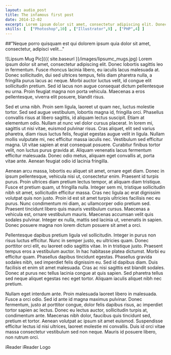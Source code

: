 ```yaml
---
layout: audio_post
title: The infamous first post
date: 2014-12-02
excerpt: Lorem ipsum dolor sit amet, consectetur adipiscing elit. Donec lobortis sagittis leo in fermentum. Fusce rhoncus lacinia libero, eu iaculis lacus malesuada at. Donec sollicitudin, dui sed ultrices tempus, felis diam pharetra nulla, a fringilla purus lacus ac nequest.
skills: [  ["Photoshop",10] , ["Illustrator",9] , ["PHP",4] ]
---
```


##"Neque porro quisquam est qui dolorem ipsum quia dolor sit amet, consectetur, adipisci velit..."
<!-- full path syntax "url in config must be disabled to work"
![Lipsum Mug Pic]({{ site.url }}/images/lipsumc_mugs.jpg)
-->

![Lipsum Mug Pic]({{ site.baseurl }}/images/lipsumc_mugs.jpg) Lorem ipsum dolor sit amet, consectetur adipiscing elit. Donec lobortis sagittis leo in fermentum. Fusce rhoncus lacinia libero, eu iaculis lacus malesuada at. Donec sollicitudin, dui sed ultrices tempus, felis diam pharetra nulla, a fringilla purus lacus ac neque. Morbi auctor luctus velit, id congue elit sollicitudin pretium. Sed id lacus non augue consequat dictum pellentesque eu urna. Proin feugiat magna non porta vehicula. Maecenas a eros pellentesque, viverra elit posuere, blandit risus.

Sed et urna nibh. Proin sem ligula, laoreet ut quam nec, luctus molestie tortor. Sed sed augue vestibulum, lobortis magna id, fringilla orci. Phasellus convallis risus at libero sagittis, id aliquam lectus suscipit. Etiam at elementum odio. Nullam at nunc vel dolor cursus placerat. In lorem mi, sagittis ut nisi vitae, euismod pulvinar risus. Cras aliquet, elit sed varius pharetra, diam risus luctus felis, feugiat egestas augue velit in ligula. Nullam mollis vulputate mi, nec efficitur massa iaculis nec. Vestibulum sed efficitur magna. Ut vitae sapien at erat consequat posuere. Curabitur finibus tortor velit, non luctus purus gravida at. Aliquam venenatis lacus fermentum efficitur malesuada. Donec odio metus, aliquam eget convallis at, porta vitae ante. Aenean feugiat odio id lacinia fringilla.

Aenean arcu massa, lobortis eu aliquet sit amet, ornare eget diam. Donec in ipsum pellentesque, vehicula nisi ut, consectetur enim. Praesent id turpis purus. Proin ultrices diam pretium lectus tempor, at aliquam diam tristique. Fusce et pretium quam, ut fringilla nulla. Integer sem mi, tristique sollicitudin nibh sit amet, sollicitudin efficitur massa. Cras nec ligula ac erat dignissim volutpat quis non justo. Proin id est sit amet turpis ultricies facilisis nec eu purus. Nunc condimentum mi diam, ac ullamcorper odio pretium sed. Praesent tincidunt libero quis mauris vestibulum cursus. Maecenas a vehicula est, ornare vestibulum mauris. Maecenas accumsan velit quis sodales pulvinar. Integer ex nulla, mattis sed lacinia ut, venenatis in sapien. Donec posuere magna non lorem dictum posuere sit amet a orci.

Pellentesque dapibus pretium ligula vel sollicitudin. Integer in purus non risus luctus efficitur. Nunc in semper justo, eu ultricies quam. Donec porttitor orci elit, eu laoreet odio sagittis vitae. In in tristique justo. Praesent tempus eros a vestibulum auctor. In hac habitasse platea dictumst. Morbi eu efficitur quam. Phasellus dapibus tincidunt egestas. Phasellus gravida sodales nibh, sed imperdiet felis dignissim eu. Sed id dapibus diam. Duis facilisis et enim sit amet malesuada. Cras ac nisi sagittis est blandit sodales. Donec at purus nec tellus lacinia congue at quis sapien. Sed pharetra tellus sed neque aliquet egestas nec eget tortor. Aliquam iaculis aliquet nibh nec pretium.

Nullam eget interdum ante. Proin malesuada laoreet libero in malesuada. Fusce a orci odio. Sed id ante id magna maximus pulvinar. Donec fermentum, justo at porttitor congue, dolor felis dapibus risus, ac imperdiet tortor sapien ac lectus. Donec eu lectus auctor, sollicitudin turpis at, condimentum ante. Maecenas nibh dolor, faucibus quis tincidunt sed, pretium et tortor. Aenean volutpat ac ipsum sit amet euismod. Suspendisse efficitur lectus id nisi ultrices, laoreet molestie mi convallis. Duis id orci vitae massa consectetur vestibulum sed non neque. Mauris id posuere libero, non rutrum orci.

iReader	iReader Logo
